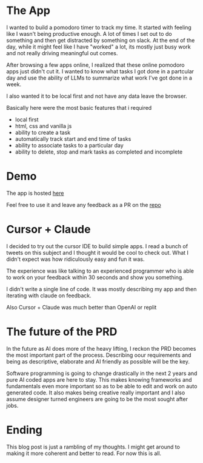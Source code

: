 # The App

I wanted to build a pomodoro timer to track my time. It started with feeling like I wasn't being productive enough. A lot of times I set out to do something and then get distracted by something on slack. At the end of the day, while it might feel like I have "worked" a lot, its mostly just busy work and not really driving meaningful out comes.

After browsing a few apps online, I realized that these online pomodoro apps just didn't cut it. I wanted to know what tasks I got done in a partcular day and use the ability of LLMs to summarize what work I've got done in a week.

I also wanted it to be local first and not have any data leave the browser.

Basically here were the most basic features that i required

* local first
* html, css and vanilla js
* ability to create a task
* automatically track start and end time of tasks
* ability to associate tasks to a particular day
* ability to delete, stop and mark tasks as completed and incomplete

# Demo

The app is hosted [here](https://rushabhnagda11.github.io/pomodoro-app)

Feel free to use it and leave any feedback as a PR on the [repo](https://github.com/rushabhnagda11/pomodoro-app)

# Cursor + Claude

I decided to try out the cursor IDE to build simple apps. I read a bunch of tweets on this subject and I thought it would be cool to check out. What I didn't expect was how ridiculously easy and fun it was. 

The experience was like talking to an experienced programmer who is able to work on your feedback within 30 seconds and show you something.

I didn't write a single line of code. It was mostly describing my app and then iterating with claude on feedback.

Also Cursor + Claude was much better than OpenAI or replit

# The future of the PRD

In the future as AI does more of the heavy lifting, I reckon the PRD becomes the most important part of the process. Describing oour requirements and being as descriptive, elaborate and AI friendly as possible will be the key.

Software programming is going to change drastically in the next 2 years and pure AI coded apps are here to stay. This makes knowing frameworks and fundamentals even more important so as to be able to edit and work on auto generated code. It also makes being creative really important and I also assume designer turned engineers are going to be the most sought after jobs. 

# Ending

This blog post is just a rambling of my thoughts. I might get around to making it more coherent and better to read. For now this is all.


